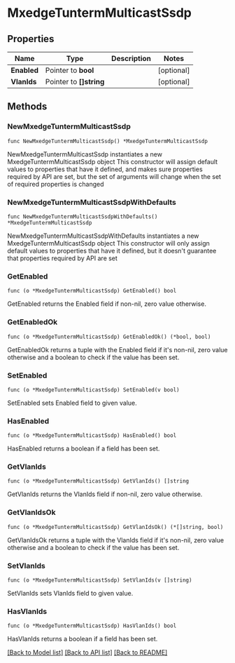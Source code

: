# MxedgeTuntermMulticastSsdp

## Properties

Name | Type | Description | Notes
------------ | ------------- | ------------- | -------------
**Enabled** | Pointer to **bool** |  | [optional] 
**VlanIds** | Pointer to **[]string** |  | [optional] 

## Methods

### NewMxedgeTuntermMulticastSsdp

`func NewMxedgeTuntermMulticastSsdp() *MxedgeTuntermMulticastSsdp`

NewMxedgeTuntermMulticastSsdp instantiates a new MxedgeTuntermMulticastSsdp object
This constructor will assign default values to properties that have it defined,
and makes sure properties required by API are set, but the set of arguments
will change when the set of required properties is changed

### NewMxedgeTuntermMulticastSsdpWithDefaults

`func NewMxedgeTuntermMulticastSsdpWithDefaults() *MxedgeTuntermMulticastSsdp`

NewMxedgeTuntermMulticastSsdpWithDefaults instantiates a new MxedgeTuntermMulticastSsdp object
This constructor will only assign default values to properties that have it defined,
but it doesn't guarantee that properties required by API are set

### GetEnabled

`func (o *MxedgeTuntermMulticastSsdp) GetEnabled() bool`

GetEnabled returns the Enabled field if non-nil, zero value otherwise.

### GetEnabledOk

`func (o *MxedgeTuntermMulticastSsdp) GetEnabledOk() (*bool, bool)`

GetEnabledOk returns a tuple with the Enabled field if it's non-nil, zero value otherwise
and a boolean to check if the value has been set.

### SetEnabled

`func (o *MxedgeTuntermMulticastSsdp) SetEnabled(v bool)`

SetEnabled sets Enabled field to given value.

### HasEnabled

`func (o *MxedgeTuntermMulticastSsdp) HasEnabled() bool`

HasEnabled returns a boolean if a field has been set.

### GetVlanIds

`func (o *MxedgeTuntermMulticastSsdp) GetVlanIds() []string`

GetVlanIds returns the VlanIds field if non-nil, zero value otherwise.

### GetVlanIdsOk

`func (o *MxedgeTuntermMulticastSsdp) GetVlanIdsOk() (*[]string, bool)`

GetVlanIdsOk returns a tuple with the VlanIds field if it's non-nil, zero value otherwise
and a boolean to check if the value has been set.

### SetVlanIds

`func (o *MxedgeTuntermMulticastSsdp) SetVlanIds(v []string)`

SetVlanIds sets VlanIds field to given value.

### HasVlanIds

`func (o *MxedgeTuntermMulticastSsdp) HasVlanIds() bool`

HasVlanIds returns a boolean if a field has been set.


[[Back to Model list]](../README.md#documentation-for-models) [[Back to API list]](../README.md#documentation-for-api-endpoints) [[Back to README]](../README.md)


